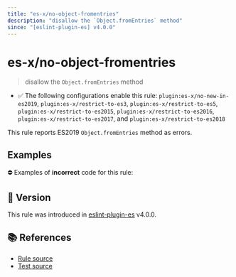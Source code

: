 ```yaml
---
title: "es-x/no-object-fromentries"
description: "disallow the `Object.fromEntries` method"
since: "[eslint-plugin-es] v4.0.0"
---
```


# es-x/no-object-fromentries
> disallow the `Object.fromEntries` method

- ✅ The following configurations enable this rule: `plugin:es-x/no-new-in-es2019`, `plugin:es-x/restrict-to-es3`, `plugin:es-x/restrict-to-es5`, `plugin:es-x/restrict-to-es2015`, `plugin:es-x/restrict-to-es2016`, `plugin:es-x/restrict-to-es2017`, and `plugin:es-x/restrict-to-es2018`

This rule reports ES2019 `Object.fromEntries` method as errors.

## Examples

⛔ Examples of **incorrect** code for this rule:

<eslint-playground type="bad" code="/*eslint es-x/no-object-fromentries: error */
const obj = Object.fromEntries(map)
" />

## 🚀 Version

This rule was introduced in [eslint-plugin-es] v4.0.0.

[eslint-plugin-es]: https://github.com/mysticatea/eslint-plugin-es

## 📚 References

- [Rule source](https://github.com/ota-meshi/eslint-plugin-es-x/blob/master/lib/rules/no-object-fromentries.js)
- [Test source](https://github.com/ota-meshi/eslint-plugin-es-x/blob/master/tests/lib/rules/no-object-fromentries.js)
